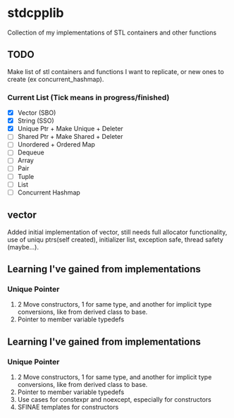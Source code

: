 # stdcpplib
Collection of my implementations of STL containers and other functions

## TODO
Make list of stl containers and functions I want to replicate, or new ones to create (ex concurrent_hashmap).


### Current List (Tick means in progress/finished)
- [X] Vector (SBO)
- [X] String (SSO)
- [X] Unique Ptr + Make Unique + Deleter
- [ ] Shared Ptr + Make Shared + Deleter
- [ ] Unordered + Ordered Map
- [ ] Dequeue
- [ ] Array
- [ ] Pair
- [ ] Tuple
- [ ] List
- [ ] Concurrent Hashmap

## vector
Added initial implementation of vector, still needs full allocator functionality, use of uniqu ptrs(self created), initializer list, exception safe, thread safety (maybe...).

## Learning I've gained from implementations

### Unique Pointer
1. 2 Move constructors, 1 for same type, and another for implicit type conversions, like from derived class to base.
2. Pointer to member variable typedefs

## Learning I've gained from implementations

### Unique Pointer
1. 2 Move constructors, 1 for same type, and another for implicit type conversions, like from derived class to base.
2. Pointer to member variable typedefs
3. Use cases for constexpr and noexcept, especially for constructors
4. SFINAE templates for constructors

